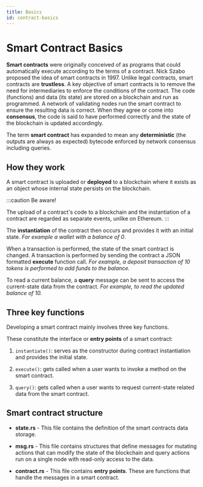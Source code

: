```yaml
---
title: Basics
id: contract-basics
---
```


# Smart Contract Basics

**Smart contracts** were originally conceived of as programs that could automatically execute according to the terms of a contract. Nick Szabo proposed the idea of smart contracts in 1997. 
Unlike legal contracts, smart contracts are **trustless**. A key objective of smart contracts is to remove the need for intermediaries to enforce the conditions of the contract. The code (functions) and data (its state) are stored on a blockchain and run as programmed. A network of validating nodes run the smart contract to ensure the resulting data is correct. When they agree or come into **consensus**, the code is said to have performed correctly and the state of the blockchain is updated accordingly. 

The term **smart contract** has expanded to mean any **deterministic** (the outputs are always as expected) bytecode enforced by network consensus including queries. 

## How they work

A smart contract is uploaded or **deployed** to a blockchain where it exists as an object whose internal state persists on the blockchain. 

:::caution Be aware!

The upload of a contract's code to a blockchain and the instantiation of a contract are regarded as separate events, unlike on Ethereum.
:::

The **instantiation** of the contract then occurs and provides it with an initial state. 
*For example a wallet with a balance of 0*.

When a transaction is performed, the state of the smart contract is changed. A transaction is performed by sending the contract a JSON formatted **execute** function call. 
*For example, a deposit transaction of 10 tokens is performed to add funds to the balance.*

To read a current balance, a **query** message can be sent to access the current-state data from the contract. 
*For example, to read the updated balance of 10.*

## Three key functions

Developing a smart contract mainly involves three key functions. 

These constitute the interface or **entry points** of a smart contract:

1. `instantiate()`: serves as the constructor during contract instantiation and provides the initial state.

2. `execute()`: gets called when a user wants to invoke a method on the smart contract.

3. `query()`: gets called when a user wants to request current-state related data from the smart contract.

## Smart contract structure 

* **state.rs** - This file contains the definition of the smart contracts data storage.

* **msg.rs** - This file contains structures that define messages for mutating actions that can modify the state of the blockchain and query actions run on a single node with read-only access to the data. 

* **contract.rs** - This file contains **entry points**. These are functions that handle the messages in a smart contract. 




